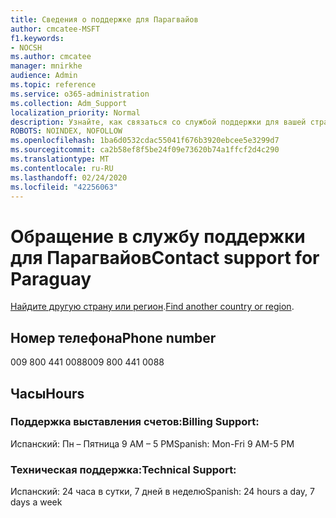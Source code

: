 ```yaml
---
title: Сведения о поддержке для Парагвайов
author: cmcatee-MSFT
f1.keywords:
- NOCSH
ms.author: cmcatee
manager: mnirkhe
audience: Admin
ms.topic: reference
ms.service: o365-administration
ms.collection: Adm_Support
localization_priority: Normal
description: Узнайте, как связаться со службой поддержки для вашей страны или региона.
ROBOTS: NOINDEX, NOFOLLOW
ms.openlocfilehash: 1ba6d0532cdac55041f676b3920ebcee5e3299d7
ms.sourcegitcommit: ca2b58ef8f5be24f09e73620b74a1ffcf2d4c290
ms.translationtype: MT
ms.contentlocale: ru-RU
ms.lasthandoff: 02/24/2020
ms.locfileid: "42256063"
---
```

# <a name="contact-support-for-paraguay"></a><span data-ttu-id="f8ca6-103">Обращение в службу поддержки для Парагвайов</span><span class="sxs-lookup"><span data-stu-id="f8ca6-103">Contact support for Paraguay</span></span>

<span data-ttu-id="f8ca6-104">[Найдите другую страну или регион](../contact-support-for-business-products.md).</span><span class="sxs-lookup"><span data-stu-id="f8ca6-104">[Find another country or region](../contact-support-for-business-products.md).</span></span>

## <a name="phone-number"></a><span data-ttu-id="f8ca6-105">Номер телефона</span><span class="sxs-lookup"><span data-stu-id="f8ca6-105">Phone number</span></span>
<span data-ttu-id="f8ca6-106">009 800 441 0088</span><span class="sxs-lookup"><span data-stu-id="f8ca6-106">009 800 441 0088</span></span>

## <a name="hours"></a><span data-ttu-id="f8ca6-107">Часы</span><span class="sxs-lookup"><span data-stu-id="f8ca6-107">Hours</span></span>
### <a name="billing-support"></a><span data-ttu-id="f8ca6-108">Поддержка выставления счетов:</span><span class="sxs-lookup"><span data-stu-id="f8ca6-108">Billing Support:</span></span>

<span data-ttu-id="f8ca6-109">Испанский: Пн – Пятница 9 AM – 5 PM</span><span class="sxs-lookup"><span data-stu-id="f8ca6-109">Spanish: Mon-Fri 9 AM-5 PM</span></span>

### <a name="technical-support"></a><span data-ttu-id="f8ca6-110">Техническая поддержка:</span><span class="sxs-lookup"><span data-stu-id="f8ca6-110">Technical Support:</span></span>

<span data-ttu-id="f8ca6-111">Испанский: 24 часа в сутки, 7 дней в неделю</span><span class="sxs-lookup"><span data-stu-id="f8ca6-111">Spanish: 24 hours a day, 7 days a week</span></span>